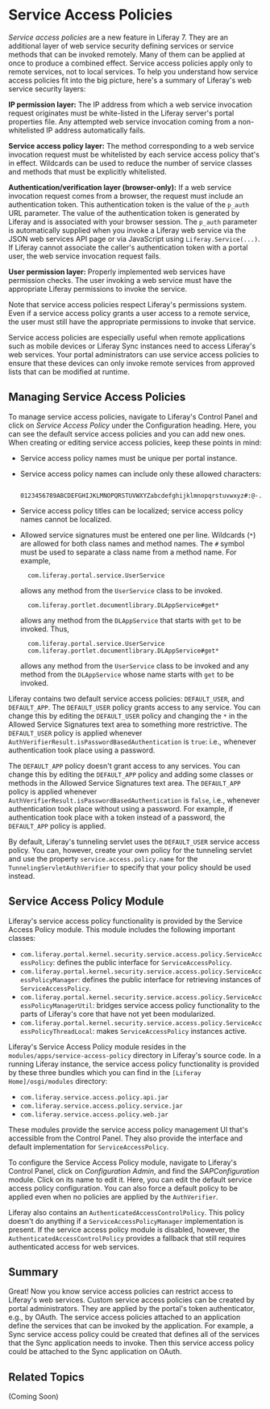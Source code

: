 # Service Access Policies

*Service access policies* are a new feature in Liferay 7. They are an
additional layer of web service security defining services or service methods
that can be invoked remotely. Many of them can be applied at once to produce a
combined effect. Service access policies apply only to remote services, not to
local services. To help you understand how service access policies fit into the
big picture, here's a summary of Liferay's web service security layers:

**IP permission layer:** The IP address from which a web service invocation
request originates must be white-listed in the Liferay server's portal
properties file. Any attempted web service invocation coming from a
non-whitelisted IP address automatically fails.

**Service access policy layer:** The method corresponding to a web service
invocation request must be whitelisted by each service access policy that's in
effect. Wildcards can be used to reduce the number of service classes and
methods that must be explicitly whitelisted.

**Authentication/verification layer (browser-only):** If a web service invocation
request comes from a browser, the request must include an authentication token.
This authentication token is the value of the `p_auth` URL parameter.  The value
of the authentication token is generated by Liferay and is associated with your
browser session. The `p_auth` parameter is automatically supplied when you
invoke a Liferay web service via the JSON web services API page or via
JavaScript using `Liferay.Service(...)`. If Liferay cannot associate the
caller's authentication token with a portal user, the web service invocation
request fails.

**User permission layer:** Properly implemented web services have permission
checks. The user invoking a web service must have the appropriate Liferay
permissions to invoke the service.

Note that service access policies respect Liferay's permissions system. Even if
a service access policy grants a user access to a remote service, the user must
still have the appropriate permissions to invoke that service.

Service access policies are especially useful when remote applications such as
mobile devices or Liferay Sync instances need to access Liferay's web services.
Your portal administrators can use service access policies to ensure that these
devices can only invoke remote services from approved lists that can be modified
at runtime.

## Managing Service Access Policies

To manage service access policies, navigate to Liferay's Control Panel and click
on *Service Access Policy* under the Configuration heading. Here, you can see
the default service access policies and you can add new ones. When creating or
editing service access policies, keep these points in mind:

- Service access policy names must be unique per portal instance.
- Service access policy names can include only these allowed characters:

        0123456789ABCDEFGHIJKLMNOPQRSTUVWXYZabcdefghijklmnopqrstuvwxyz#:@-./_

- Service access policy titles can be localized; service access policy names
  cannot be localized.
- Allowed service signatures must be entered one per line. Wildcards (`*`) are
  allowed for both class names and method names. The `#` symbol must be used to
  separate a class name from a method name. For example,

        com.liferay.portal.service.UserService

    allows any method from the `UserService` class to be invoked.

        com.liferay.portlet.documentlibrary.DLAppService#get*

    allows any method from the `DLAppService` that starts with `get` to be
    invoked. Thus,

        com.liferay.portal.service.UserService
        com.liferay.portlet.documentlibrary.DLAppService#get*

    allows any method from the `UserService` class to be invoked and any method
    from the `DLAppService` whose name starts with `get` to be invoked.

Liferay contains two default service access policies: `DEFAULT_USER`, and
`DEFAULT_APP`. The `DEFAULT_USER` policy grants access to any service. You can
change this by editing the `DEFAULT_USER` policy and changing the `*` in the
Allowed Service Signatures text area to something more restrictive. The
`DEFAULT_USER` policy is applied whenever
`AuthVerifierResult.isPasswordBasedAuthentication` is `true`: i.e., whenever
authentication took place using a password.

The `DEFAULT_APP` policy doesn't grant access to any services. You can change
this by editing the `DEFAULT_APP` policy and adding some classes or methods in
the Allowed Service Signatures text area. The `DEFAULT_APP` policy is applied
whenever `AuthVerifierResult.isPasswordBasedAuthentication` is `false`, i.e.,
whenever authentication took place without using a password. For example, if
authentication took place with a token instead of a password, the `DEFAULT_APP`
policy is applied.

By default, Liferay's tunneling servlet uses the `DEFAULT_USER` service access
policy. You can, however, create your own policy for the tunneling servlet and
use the property `service.access.policy.name` for the
`TunnelingServletAuthVerifier` to specify that your policy should be used
instead.

## Service Access Policy Module

Liferay's service access policy functionality is provided by the Service Access
Policy module. This module includes the following important classes:

- `com.liferay.portal.kernel.security.service.access.policy.ServiceAccessPolicy`:
  defines the public interface for `ServiceAccessPolicy`.
- `com.liferay.portal.kernel.security.service.access.policy.ServiceAccessPolicyManager`: defines the public interface for retrieving instances of `ServiceAccessPolicy`.
- `com.liferay.portal.kernel.security.service.access.policy.ServiceAccessPolicyManagerUtil`: bridges service access policy functionality to the parts of Liferay's core that have not yet been modularized.
- `com.liferay.portal.kernel.security.service.access.policy.ServiceAccessPolicyThreadLocal`: makes `ServiceAccessPolicy` instances active.

Liferay's Service Access Policy module resides in the
`modules/apps/service-access-policy` directory in Liferay's source code. In a
running Liferay instance, the service access policy functionality is provided by
these three bundles which you can find in the `[Liferay Home]/osgi/modules`
directory:

- `com.liferay.service.access.policy.api.jar`
- `com.liferay.service.access.policy.service.jar`
- `com.liferay.service.access.policy.web.jar`

These modules provide the service access policy management UI that's accessible
from the Control Panel. They also provide the interface and default
implementation for `ServiceAccessPolicy`.

To configure the Service Access Policy module, navigate to Liferay's Control
Panel, click on *Configuration Admin*, and find the *SAPConfiguration* module.
Click on its name to edit it. Here, you can edit the default service access
policy configuration. You can also force a default policy to be applied even
when no policies are applied by the `AuthVerifier`.

Liferay also contains an `AuthenticatedAccessControlPolicy`. This policy doesn't
do anything if a `ServiceAccessPolicyManager` implementation is present.
If the service access policy module is disabled, however, the
`AuthenticatedAccessControlPolicy` provides a fallback that still requires
authenticated access for web services.

## Summary

Great! Now you know service access policies can restrict access to Liferay's web
services. Custom service access policies can be created by portal
administrators. They are applied by the portal's token authenticator, e.g., by
OAuth. The service access policies attached to an application define the
services that can be invoked by the application. For example, a Sync service
access policy could be created that defines all of the services that the Sync
application needs to invoke. Then this service access policy could be attached
to the Sync application on OAuth.

## Related Topics

(Coming Soon)

